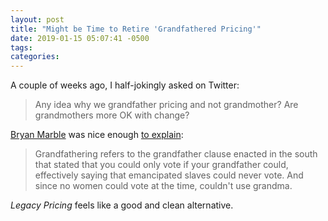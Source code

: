 ```yaml
---
layout: post
title: "Might be Time to Retire 'Grandfathered Pricing'"
date: 2019-01-15 05:07:41 -0500
tags:
categories:
---
```


A couple of weeks ago, I half-jokingly asked on Twitter:

> Any idea why we grandfather pricing and not grandmother? Are grandmothers more OK with change?

[Bryan Marble](https://twitter.com/LostMahbles) was nice enough [to explain](https://twitter.com/LostMahbles/status/1081546155991941121):

> Grandfathering refers to the grandfather clause enacted in the south that stated that you could only vote if your grandfather could, effectively saying that emancipated slaves could never vote. And since no women could vote at the time, couldn't use grandma.

_Legacy Pricing_ feels like a good and clean alternative.
